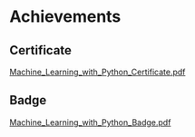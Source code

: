 

# Achievements
## Certificate
[Machine_Learning_with_Python_Certificate.pdf](https://prod-files-secure.s3.us-west-2.amazonaws.com/03e82b26-cccb-4906-bb56-adabcbdc0655/0f35a87e-0c16-48ac-af62-4e4cc34c6a19/Machine_Learning_with_Python_Certificate.pdf?X-Amz-Algorithm=AWS4-HMAC-SHA256&X-Amz-Content-Sha256=UNSIGNED-PAYLOAD&X-Amz-Credential=ASIAZI2LB4667BVBUXYT%2F20250204%2Fus-west-2%2Fs3%2Faws4_request&X-Amz-Date=20250204T141357Z&X-Amz-Expires=3600&X-Amz-Security-Token=IQoJb3JpZ2luX2VjEBYaCXVzLXdlc3QtMiJHMEUCIQCDM4yQtTRTNHRng3rIPzV7U3fO8Atjnr2mPj3k7BtlrQIgBysOEXumeXzXTCc0hixIKFHa3CGHXaSjtmxMJNbI4H0q%2FwMILxAAGgw2Mzc0MjMxODM4MDUiDHYRzPYI0vDWZwowxSrcAwA8Rr379xTovAqbk5MdAWN5CSWuuPVBVJxPq1Diu2E3mkeSBHTEQQG6ibFRwsRIP1pel32VYUEmS3M0NOA1mR0zoW9DJhjBOz%2FvdqbexIe6Q4KINTERhKRg3%2BVOzdE85wu1xp%2BjyA84fDHVYvlaIW2zBI11XhZKVQVKOMToezokf7L96%2FqWFKdYwqK9RotoZZHfPjidGQuvtiyPebdTGDzkD8rZg96O2cMJXBIgRViQRTIGB2E5VP0FRkGPUZXKXxgh58m7ebV3Od1dkmXci5OySIRW8hAzCRqwc0Ydo9We7DdOAhwr9PSHVokysxbw4E6NNhLYt8nqHPpQgmRw6%2Bjy4lynbLyt2ILn0jesgW5PKUSfbcOUC5cJTKJyyH2QMsnhh%2BD%2BfFwnyZ%2FUSMW5ql3vH%2BvLCXCkqBFravTXf4Fk3yzKAlJfOQ21e7FPdm2zNsabMeAuIEnFouZ1K14KAtMstLamRc8XauOJgMKp2eUN%2FGBjGnVuTtNw1p%2FXpPRUOHYRkGjAJPYxQ4LO8xfNO1eC936R9%2Bj7ID39gMx8iGDapakjFdJweNNB58J7mjJHdIea97AZq6Czk1nIp323KLqv3mf%2BUu9i4bvAlqR2RnRmL12VD3EVKbsLBiuMMMq8iL0GOqUBYQeOd13Zm%2BzsHdJSJiKX95fBpvbQZPi53lCD1EhY8bKo5NaGSD2mRaA3BDDKHz1g9ccfeelMtNEI1qHa4bfULmG45vpMfer1kSLRq3HKo0KIDkh6Mj7aU3Qp0rbSPlQoVp3XVMGG4QFYiKRnn%2FaNlAhSazZULI8ve%2Fk1ojvgMTMRZjOyDCBIZILi5wPCwi66v9qGZwtHnuUDuo1G79yFSDW8KqOk&X-Amz-Signature=874428fe02868c5a5db389ec351f56e6e791bc97c745c4f42b7abc07196c05a8&X-Amz-SignedHeaders=host&x-id=GetObject)
## Badge
[Machine_Learning_with_Python_Badge.pdf](https://prod-files-secure.s3.us-west-2.amazonaws.com/03e82b26-cccb-4906-bb56-adabcbdc0655/ff622a22-73d6-44e3-9c7b-e89a8e61b7aa/Machine_Learning_with_Python_Badge.pdf?X-Amz-Algorithm=AWS4-HMAC-SHA256&X-Amz-Content-Sha256=UNSIGNED-PAYLOAD&X-Amz-Credential=ASIAZI2LB4667BVBUXYT%2F20250204%2Fus-west-2%2Fs3%2Faws4_request&X-Amz-Date=20250204T141357Z&X-Amz-Expires=3600&X-Amz-Security-Token=IQoJb3JpZ2luX2VjEBYaCXVzLXdlc3QtMiJHMEUCIQCDM4yQtTRTNHRng3rIPzV7U3fO8Atjnr2mPj3k7BtlrQIgBysOEXumeXzXTCc0hixIKFHa3CGHXaSjtmxMJNbI4H0q%2FwMILxAAGgw2Mzc0MjMxODM4MDUiDHYRzPYI0vDWZwowxSrcAwA8Rr379xTovAqbk5MdAWN5CSWuuPVBVJxPq1Diu2E3mkeSBHTEQQG6ibFRwsRIP1pel32VYUEmS3M0NOA1mR0zoW9DJhjBOz%2FvdqbexIe6Q4KINTERhKRg3%2BVOzdE85wu1xp%2BjyA84fDHVYvlaIW2zBI11XhZKVQVKOMToezokf7L96%2FqWFKdYwqK9RotoZZHfPjidGQuvtiyPebdTGDzkD8rZg96O2cMJXBIgRViQRTIGB2E5VP0FRkGPUZXKXxgh58m7ebV3Od1dkmXci5OySIRW8hAzCRqwc0Ydo9We7DdOAhwr9PSHVokysxbw4E6NNhLYt8nqHPpQgmRw6%2Bjy4lynbLyt2ILn0jesgW5PKUSfbcOUC5cJTKJyyH2QMsnhh%2BD%2BfFwnyZ%2FUSMW5ql3vH%2BvLCXCkqBFravTXf4Fk3yzKAlJfOQ21e7FPdm2zNsabMeAuIEnFouZ1K14KAtMstLamRc8XauOJgMKp2eUN%2FGBjGnVuTtNw1p%2FXpPRUOHYRkGjAJPYxQ4LO8xfNO1eC936R9%2Bj7ID39gMx8iGDapakjFdJweNNB58J7mjJHdIea97AZq6Czk1nIp323KLqv3mf%2BUu9i4bvAlqR2RnRmL12VD3EVKbsLBiuMMMq8iL0GOqUBYQeOd13Zm%2BzsHdJSJiKX95fBpvbQZPi53lCD1EhY8bKo5NaGSD2mRaA3BDDKHz1g9ccfeelMtNEI1qHa4bfULmG45vpMfer1kSLRq3HKo0KIDkh6Mj7aU3Qp0rbSPlQoVp3XVMGG4QFYiKRnn%2FaNlAhSazZULI8ve%2Fk1ojvgMTMRZjOyDCBIZILi5wPCwi66v9qGZwtHnuUDuo1G79yFSDW8KqOk&X-Amz-Signature=8d8c62688f65e36ba30d5a7be5b6ea340ee094e921e7e5284afaf830fc4d47ec&X-Amz-SignedHeaders=host&x-id=GetObject)